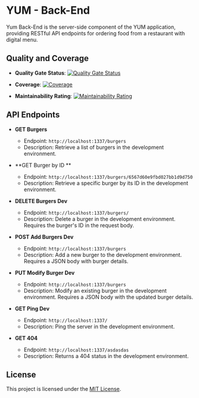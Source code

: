 # YUM - Back-End

Yum Back-End is the server-side component of the YUM application, providing RESTful API endpoints for ordering food from a restaurant with digital menu.

## Quality and Coverage

- **Quality Gate Status**:
  [![Quality Gate Status](https://sonarcloud.io/api/project_badges/measure?project=QuantGeekDev_yum-burger-back&metric=alert_status)](https://sonarcloud.io/summary/new_code?id=QuantGeekDev_yum-burger-back)

- **Coverage**:
  [![Coverage](https://sonarcloud.io/api/project_badges/measure?project=QuantGeekDev_yum-burger-back&metric=coverage)](https://sonarcloud.io/summary/new_code?id=QuantGeekDev_yum-burger-back)

- **Maintainability Rating**:
  [![Maintainability Rating](https://sonarcloud.io/api/project_badges/measure?project=QuantGeekDev_yum-burger-back&metric=sqale_rating)](https://sonarcloud.io/summary/new_code?id=QuantGeekDev_yum-burger-back)

## API Endpoints

- **GET Burgers**

  - Endpoint: `http://localhost:1337/burgers`
  - Description: Retrieve a list of burgers in the development environment.

- **GET Burger by ID **

  - Endpoint: `http://localhost:1337/burgers/6567d60e9fbd027bb1d9d750`
  - Description: Retrieve a specific burger by its ID in the development environment.

- **DELETE Burgers Dev**

  - Endpoint: `http://localhost:1337/burgers/`
  - Description: Delete a burger in the development environment. Requires the burger's ID in the request body.

- **POST Add Burgers Dev**

  - Endpoint: `http://localhost:1337/burgers`
  - Description: Add a new burger to the development environment. Requires a JSON body with burger details.

- **PUT Modify Burger Dev**

  - Endpoint: `http://localhost:1337/burgers`
  - Description: Modify an existing burger in the development environment. Requires a JSON body with the updated burger details.

- **GET Ping Dev**

  - Endpoint: `http://localhost:1337/`
  - Description: Ping the server in the development environment.

- **GET 404**

  - Endpoint: `http://localhost:1337/asdasdas`
  - Description: Returns a 404 status in the development environment.

## License

This project is licensed under the [MIT License](LICENSE).
